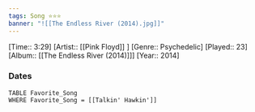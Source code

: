 ```yaml
---
tags: Song ⭐⭐⭐ 
banner: "![[The Endless River (2014).jpg]]"
---
```

[Time:: 3:29]
[Artist:: [[Pink Floyd]] ]
[Genre:: Psychedelic]
[Played:: 23]
[Album:: [[The Endless River (2014)]]]
[Year:: 2014]
### Dates
````dataview
TABLE Favorite_Song
WHERE Favorite_Song = [[Talkin' Hawkin']]
````